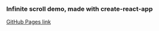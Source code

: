 ### Infinite scroll demo, made with create-react-app

[GitHub Pages link](https://danskiiiii.github.io/infinite-scroll-demo)
